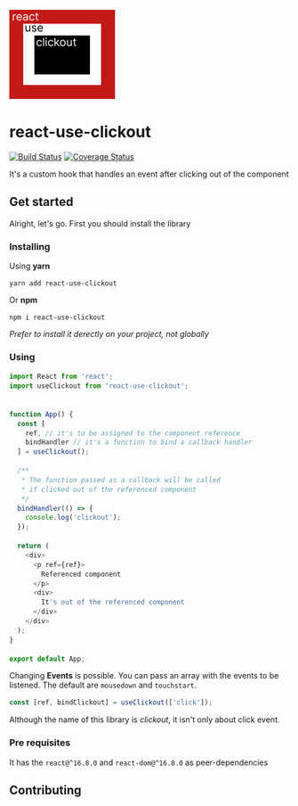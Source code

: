 ![icon](icon.png)

# react-use-clickout
[![Build Status](https://travis-ci.org/jmlavoier/react-use-clickout.svg?branch=master)](https://travis-ci.org/jmlavoier/react-use-clickout)
[![Coverage Status](https://coveralls.io/repos/github/jmlavoier/react-use-clickout/badge.svg?branch=master)](https://coveralls.io/github/jmlavoier/react-use-clickout?branch=master)

It's a custom hook that handles an event after clicking out of the component

## Get started
Alright, let's go. First you should install the library

### Installing
Using **yarn**
```
yarn add react-use-clickout
```
Or **npm**
```
npm i react-use-clickout
```

*Prefer to install it derectly on your project, not globally*

### Using

```js
import React from 'react';
import useClickout from 'react-use-clickout';


function App() {
  const [
    ref, // it's to be assigned to the component reference
    bindHandler // it's a function to bind a callback handler
  ] = useClickout();
  
  /**
   * The function passed as a callback will be called 
   * if clicked out of the referenced component 
   */
  bindHandler(() => {
    console.log('clickout');
  });

  return (
    <div>
      <p ref={ref}>
        Referenced component 
      </p>
      <div>
        It's out of the referenced component
      </div>
    </div>
  );
}

export default App;
```

Changing **Events** is possible. You can pass an array with the events to be listened. The default are `mousedown` and `touchstart`.

```js
const [ref, bindClickout] = useClickout(['click']);
```

Although the name of this library is *clickout*, it isn't only about click event. 


### Pre requisites
It has the `react@^16.8.0` and `react-dom@^16.8.0` as peer-dependencies

## Contributing
